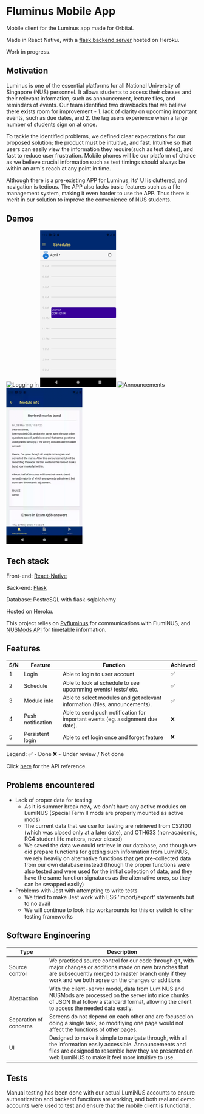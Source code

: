 # Fluminus Mobile App

Mobile client for the Luminus app made for Orbital. 

Made in React Native, with a [flask backend server](https://github.com/Orbital-2020-RS-25/pyfluminus-server) hosted on Heroku. 

Work in progress.

## Motivation

Luminus is one of the essential platforms for all National University of Singapore (NUS) personnel. It allows students to access their classes and their relevant information, such as announcement, lecture files, and reminders of events.  Our team identified two drawbacks that we believe there exists room for improvement - 1. lack of clarity on upcoming important events, such as due dates, and 2. the lag users experience when a large number of students sign on at once.

To tackle the identified problems, we defined clear expectations for our proposed solution; the product must be intuitive, and fast.  Intuitive so that users can easily view the information they require(such as test dates), and fast to reduce user frustration. Mobile phones will be our platform of choice as we believe crucial information such as test timings should always be within an arm's reach at any point in time.

Although there is a pre-existing APP for Luminus, its' UI is cluttered, and navigation is tedious. The APP also lacks basic features such as a file management system, making it even harder to use the APP. Thus there is merit in our solution to improve the convenience of NUS students.

## Demos

<img alt="Logging in" src="./demo/login.gif" width="200"> <img alt="Timetable" src="./demo/schedule.png" width="200">
<img alt="Announcements" src="./demo/anouncements.gif" width="200"> <img alt="Timetable" src="./demo/folders.gif" width="200">

## Tech stack

Front-end: [React-Native](https://reactnative.dev/ "React-Native")

Back-end: [Flask](https://flask.palletsprojects.com/en/1.1.x/ "Flask documentation")

Database: PostreSQL with flask-sqlalchemy

Hosted on Heroku.

This project relies on [Pyfluminus](https://github.com/raynoldng/pyfluminus) for communications with FlumiNUS, and [NUSMods API](https://api.nusmods.com/v2/) for timetable information.

## Features

S/N | Feature | Function | Achieved
--- | ------- | --------- | --------
1 | Login | Able to login to user account | ✅
2 | Schedule | Able to look at schedule to see upcomming events/ tests/ etc. | ✅
3 | Module info | Able to select modules and get relevant information (files, announcements). | ✅
4 | Push notification | Able to send push notification for important events (eg. assignment due date). | ❌
5 | Persistent login | Able to set login once and forget feature | ❌

Legend:
✅ - Done
❌ - Under review / Not done

Click [here](https://app.swaggerhub.com/apis-docs/orbital-rs25/another-luminus/) for the API reference.

## Problems encountered

* Lack of proper data for testing
  * As it is summer break now, we don't have any active modules on LumiNUS (Special Term II mods are properly mounted as active mods)
  * The current data that we use for testing are retrieved from CS2100 (which was closed only at a later date), and OTH633 (non-academic, RC4 student life matters, never closed)
  * We saved the data we could retrieve in our database, and though we did prepare functions for getting such information from LumiNUS, we rely heavily on alternative functions that get pre-collected data from our own database instead (though the proper functions were also tested and were used for the initial collection of data, and they have the same function signatures as the alternative ones, so they can be swapped easily)
* Problems with Jest with attempting to write tests
  * We tried to make Jest work with ES6 'import/export' statements but to no avail
  * We will continue to look into workarounds for this or switch to other testing frameworks

## Software Engineering

| Type | Description |
| --- | --- |
| Source control | We practised source control for our code through git, with major changes or additions made on new branches that are subsequently merged to master branch only if they work and we both agree on the changes or additions |
| Abstraction | With the cilent-server model, data from LumiNUS and NUSMods are processed on the server into nice chunks of JSON that follow a standard format, allowing the cilent to access the needed data easily. |
| Separation of concerns | Screens do not depend on each other and are focused on doing a single task, so modifiying one page would not affect the functions of other pages. |
| UI | Designed to make it simple to navigate through, with all the information easily accessible. Announcements and files are designed to resemble how they are presented on web LumiNUS to make it feel more intuitive to use. |

## Tests

Manual testing has been done with our actual LumiNUS accounts to ensure authentication and backend functions are working, and both real and demo accounts were used to test and ensure that the mobile client is functional.
